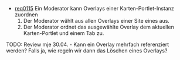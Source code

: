 * [req0115](https://github.com/PolitAktiv/politaktiv-requirements/tree/master/de/requirements/req0115.md) Ein Moderator kann Overlays einer Karten-Portlet-Instanz zuordnen
  1. Der Moderator wählt aus allen Overlays einer Site eines aus.
  2. Der Moderator ordnet das ausgewählte Overlay dem aktuellen Karten-Portlet und einem Tab zu. 
  
TODO: Review mje 30.04. - Kann ein Overlay mehrfach referenziert werden? Falls ja, wie regeln wir dann das Löschen eines Overlays?
